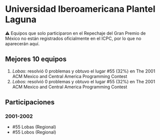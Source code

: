# Universidad Iberoamericana Plantel Laguna

:warning: Equipos que solo participaron en el Repechaje del Gran Premio de México no están registrados oficialmente en el ICPC, por lo que no aparecerán aquí.

## Mejores 10 equipos

1. _Lobas_: resolvió 0 problemas y obtuvo el lugar #55 (32%) en The 2001 ACM Mexico and Central America Programming Contest
1. _Lobos_: resolvió 0 problemas y obtuvo el lugar #55 (32%) en The 2001 ACM Mexico and Central America Programming Contest

## Participaciones

### 2001-2002

- #55 Lobas (Regional)
- #55 Lobos (Regional)




